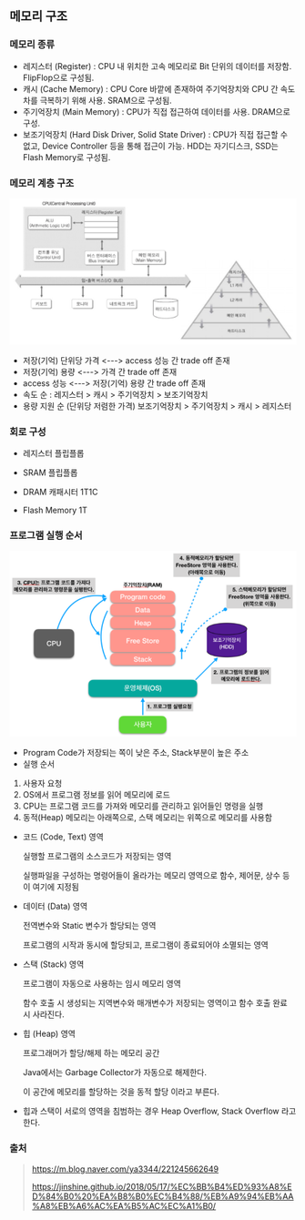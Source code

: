 ## 메모리 구조

### 메모리 종류

- 레지스터 (Register) : CPU 내 위치한 고속 메모리로 Bit 단위의 데이터를 저장함. FlipFlop으로 구성됨.
- 캐시 (Cache Memory) : CPU Core 바깥에 존재하여 주기억장치와 CPU 간 속도차를 극복하기 위해 사용. SRAM으로 구성됨.
- 주기억장치 (Main Memory) : CPU가 직접 접근하여 데이터를 사용. DRAM으로 구성.
- 보조기억장치 (Hard Disk Driver, Solid State Driver) : CPU가 직접 접근할 수 없고, Device Controller 등을 통해 접근이 가능. HDD는 자기디스크, SSD는 Flash Memory로 구성됨.



### 메모리 계층 구조

![image-20210906113610067](md-images/image-20210906113610067.png)

- 저장(기억) 단위당 가격 <---> access 성능 간 trade off 존재
- 저장(기억) 용량 <---> 가격 간 trade off 존재
- access 성능 <---> 저장(기억) 용량 간 trade off 존재
- 속도 순 : 레지스터 > 캐시 > 주기억장치 > 보조기억장치
- 용량 지원 순 (단위당 저렴한 가격) 보조기억장치 > 주기억장치 > 캐시 > 레지스터



### 회로 구성

- 레지스터 플립플롭

- SRAM 플립플롭

- DRAM 캐패시터 1T1C

- Flash Memory 1T



### 프로그램 실행 순서

![image-20210906114433380](md-images/image-20210906114433380.png)

- Program Code가 저장되는 쪽이 낮은 주소, Stack부분이 높은 주소
- 실행 순서

1. 사용자 요청
2. OS에서 프로그램 정보를 읽어 메모리에 로드
3. CPU는 프로그램 코드를 가져와 메모리를 관리하고 읽어들인 명령을 실행
4. 동적(Heap) 메모리는 아래쪽으로, 스택 메모리는 위쪽으로 메모리를 사용함

- 코드 (Code, Text) 영역

  실행할 프로그램의 소스코드가 저장되는 영역

  실행파일을 구성하는 명령어들이 올라가는 메모리 영역으로 함수, 제어문, 상수 등이 여기에 지정됨

- 데이터 (Data) 영역

  전역변수와 Static 변수가 할당되는 영역

  프로그램의 시작과 동시에 할당되고, 프로그램이 종료되어야 소멸되는 영역

- 스택 (Stack) 영역

  프로그램이 자동으로 사용하는 임시 메모리 영역

  함수 호출 시 생성되는 지역변수와 매개변수가 저장되는 영역이고 함수 호출 완료 시 사라진다.

- 힙 (Heap) 영역

  프로그래머가 할당/해제 하는 메모리 공간

  Java에서는 Garbage Collector가 자동으로 해제한다.

  이 공간에 메모리를 할당하는 것을 동적 할당 이라고 부른다.

- 힙과 스택이 서로의 영역을 침범하는 경우 Heap Overflow, Stack Overflow 라고 한다.





### 출처

> https://m.blog.naver.com/ya3344/221245662649
>
> https://jinshine.github.io/2018/05/17/%EC%BB%B4%ED%93%A8%ED%84%B0%20%EA%B8%B0%EC%B4%88/%EB%A9%94%EB%AA%A8%EB%A6%AC%EA%B5%AC%EC%A1%B0/